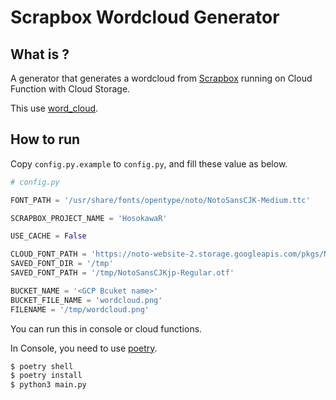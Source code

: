 # Scrapbox Wordcloud Generator

## What is ?

A generator that generates a wordcloud from [Scrapbox](https://scrapbox.io/) running on Cloud Function with Cloud Storage.

This use [word_cloud](https://github.com/amueller/word_cloud).

## How to run

Copy `config.py.example` to `config.py`, and fill these value as below.

```py
# config.py

FONT_PATH = '/usr/share/fonts/opentype/noto/NotoSansCJK-Medium.ttc'

SCRAPBOX_PROJECT_NAME = 'HosokawaR'

USE_CACHE = False

CLOUD_FONT_PATH = 'https://noto-website-2.storage.googleapis.com/pkgs/NotoSansCJKjp-hinted.zip'
SAVED_FONT_DIR = '/tmp'
SAVED_FONT_PATH = '/tmp/NotoSansCJKjp-Regular.otf'

BUCKET_NAME = '<GCP Bcuket name>'
BUCKET_FILE_NAME = 'wordcloud.png'
FILENAME = '/tmp/wordcloud.png'
```

You can run this in console or cloud functions.

In Console, you need to use [poetry](https://github.com/python-poetry/poetry).

```bash
$ poetry shell
$ poetry install
$ python3 main.py
```
